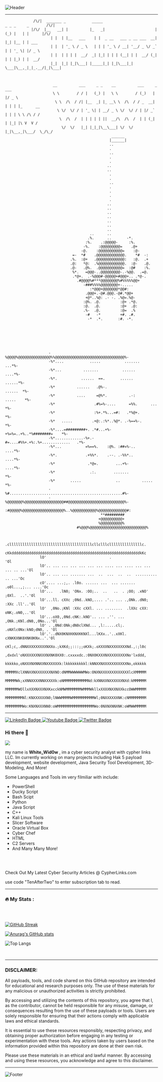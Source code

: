 
![Header](./github-header-image2.png)

---



                          


                                               
                 
                 /\/|  _______ _            _____                         _ _ _     _        /\/|
                |/\/  |__   __| |          |_   _|                       | (_) |   | |      |/\/ 
                         | |  | |__   ___    | |  _ __   ___ _ __ ___  __| |_| |__ | | ___       
                         | |  | '_ \ / _ \   | | | '_ \ / __| '__/ _ \/ _` | | '_ \| |/ _ \      
                         | |  | | | |  __/  _| |_| | | | (__| | |  __/ (_| | | |_) | |  __/      
                         |_|  |_| |_|\___| |_____|_| |_|\___|_|  \___|\__,_|_|_.__/|_|\___|      
                                                                                  
                                                                                  
                              
                          __          ___     _ _    __          ___     _  ___           
                          \ \        / / |   (_) |   \ \        / (_)   | |/ _ \          
                           \ \  /\  / /| |__  _| |_ __\ \  /\  / / _  __| | | | |_      __
                            \ \/  \/ / | '_ \| | __/ _ \ \/  \/ / | |/ _` | | | \ \ /\ / /
                             \  /\  /  | | | | | ||  __/\  /\  /  | | (_| | |_| |\ V  V / 
                              \/  \/   |_| |_|_|\__\___| \/  \/   |_|\__,_|\___/  \_/\_/  
                                                     ______                               
                                                    |______|                              
                                                    ..
                                                    .
                                                    ..                                               
                                                    .                                               
                                                    .                                               
                                                   ..                                               
                                                   ..                                               
                                                    .                                               
                                                    .                                               
                                                    ..                                              
                                                    .                                               
                                                    .                                               
                                                    .                                               
                                                    .                                               
                                                   ..                                               
                                                   ..                                               
                                                   ..                                               
                                                   ..                                               
                                                   ..                                               
                                                   ..                                               
                                                   ..                                               
                                           ..      ..                                               
                                          .%.      ..       -*.                                     
                                         :%.    .:@@@@@-     :%.                                    
                                        -%.    :@@@@@@@@@=    .@+                                   
                                       -@.    :@@@@@@@@@@@=    :@-                                  
                                   =-  *#    .@@@@@@@@@@@@@.    *#  -:                              
                                  .%.  :@+   .@@@@@@@@@@@@@:   :@.  .+                              
                                  .@:   *@:  .%@@@@@@@@@@@@.  :@-   .@.                             
                                  .@-   .@%.  .@@@@@@@@@@@=  :@#    :%.                             
                                   %*.   =@@@-..@@@@@@@@@-.-%@@.  .=@.                              
                                   .*@+.  .-%@@@#-@@@@@+#@@@+.. .*@-.                               
                                     .#@@@@%#***@@@@@@@@%#%%%%%@@+                                  
                                        -###%%%%@@@@@@@@+-.....                                     
                                           :*@@@+@@@@@@@*@@#:                                       
                                         .@@@+.-@#.@@@.-@#.*@@+                                     
                                         +@*..%@: .- -. .%@=.%@-                                    
                                        :@%. .@.         :@+ .*@.                                   
                                        :@.  .@.         :@+  .@:                                   
                                        .%-  .@.         :@=  .%                                    
                                         -#   -*         +#. .#.                                    
                                          -*  .*.       :#. -*.                                     
                                                                                                    
                                                                                                    
                                                 



     
                        -%@@@@%@@@@@@@@@@@@@@@%%@@@@@@@@@@@@@@@@@@@@@@@@@@@@@@@@%-           
                        -%*....            .....           .......          ...*%-         
                        -%*...          .......           ......           ....*%-           
                        -%*.           ......  ==.       ......          ......*%-           
                        -%*          ......   .@%-.                    ......  *%-              
                        -%*          ....     =@%*.          .-:      .....    *%-                     
                        -%*                  .#%=%-....      =%%.      ...     *%-                  
                        -%*                  :%+.*%...=#:   .*%@+.             *%-             
                        -%*   .....         .+@:.:%*..%@*. .-%==%-.            *%-   
                        -%*....=#########+. .*#...+%-+%=%=..+%..*%########=    *%-
                        -%*.............-%+.-#=....#%%+.+%:.%+.............   .*%-         
                        -%*...           =%==%.    :@%. :##=%-..           ....*%-            
                        -%*.             .+%%*.    .--. .-%%*..            ....*%-            
                        -%*               .*@=.        ...+%-              ....*%-              
                        -%*                .:.        .......                  *%-            
                        -%*       .....                ..          .....       *%-              
                        -%#....................................................#%-       
                        -%@@@@@@@%@@@@@@@@@@@@@@@@@@##@@@@@@@@@@@@@@@@@@@@@@@@@@%-               
                        :#@@@@@%@@@@@@@@@@@@@@@@@@@%..%@@@@@@@@@@@%@@@@@@@@@@@@@#:            
                                                **#########      
                                               +@@@@@@@@@@+           
                                               %@@@@@@@@@@%            
                                     #%@@@%@@@@@@@@@@@@@@@@@@@@@@@@@@% 


                    .cllllllllllllllllllllllllllllllllllllllcllclllclllllllllllllllc.
                    cKkdddddddddddddddddddddddddddddddddddddddddddddddddddddddddddkKc
                    lO'                             .                             'Ol
                    lO'.. ... ... ... ... ... ... .... ... .... ... ... ... .. ...'Ol
                    lO'.. ... ... ....... ...  ..  ...  ..  ..  ..........  .. ...'Oc
                    cO'.... ...;,. .l0o. ...... ...  ... ....... .o0l...,;... ....'Oc
                    lO'...   .lN0; 'ONx. :OO;..  ..   ..  . ;OO; .xNO' ;0Xl.  ..'.'Ol
                    lO'...ll. cXXc ;0Nd..kNO,.... .'.. ... .,ONk..dN0; :XXc .ll'..'Ol
                    lO'  ,0No.;KNl :XXc cXXl. ... ........  .lXXc cXX: oNK;.oN0,..'Ol
                    lO'...oX0,,0Nd.cNK:.kNO'.. ... .''. ...  ,ONk.;KNl.dN0,,0No...'Ol
                    lO' . ,0Nd:ONk;dN0clXNd... ,l:.....cl;.  .oNXlc0Nx:kNO;dN0, . 'Ol
                    lO'.'..dNX0KNXKKNXKKNXl...lKXx..'..xXKl.  cXNKKXNK0XNK0KNx..'.'Ol
                    cKl;c,.dNNXXXXXXXXXNXXo.;kXKd;;:::;;oKXk;.oXXXXNXXXXXXXXNd.,:;l0c
                    ,dxdxl'oNXXXXXXNXXXNXNK0XX0:.cxxxxdc.:0NX0KXXXNXXXXXXXXXNo'lxddd,
                    kkkkko,oNXXXNXNNXXNXXXXXXk:lkkkkkkkkkl:kNNXXNXXXXXXXXXXXNo,okkkkk
                    MMMMMXclXNNXXNXXXXXXXNXNO:dNMMWWWWWWMWo:ONXNXXXXXXXXXXXXXlcXMMMMM
                    MMMMMWk;xXNNXXXXNNXXXXXk:oNMMMMMMMMMMMNd:kXNNXXNXXXXXXNXd:kMMMMMM
                    MMMMMMWOllxXXXNXXXNXKxcckNMWMMMMMMMWMMMWkllxXXXXNXXNXXkccOWWMMMMM
                    MMMMMMMMNl:KNXXXXXXN0;lNWWMMMMWMMMMMMMMMMWl;0NXXXXXXNK:cNMMMMMMMM
                    MMMMMMMMWo:KNXNXXXNN0:oWMMMMMMMMMMMMMMMMMWo:0NXNXNNXNK:oWMWWMMMMM







---

  <div id="badges">
  <a href="https://www.linkedin.com/in/jacob-miller-05091928a/">
    <img src="https://img.shields.io/badge/LinkedIn-blue?style=for-the-badge&logo=linkedin&logoColor=white" alt="LinkedIn Badge"/>
  </a>
  <a href="https://www.youtube.com/">
    <img src="https://img.shields.io/badge/YouTube-red?style=for-the-badge&logo=youtube&logoColor=white" alt="Youtube Badge"/>
  </a>
  <a href="https://twitter.com/CypherLinksUS">
    <img src="https://img.shields.io/badge/Twitter-blue?style=for-the-badge&logo=twitter&logoColor=white" alt="Twitter Badge"/>
  </a>
</div>


### Hi there 👋





![](https://komarev.com/ghpvc/?username=Zen-ith1)




my name is **White_Wid0w** , im a cyber security analyst with cypher links LLC. Im currently working on many projects including Hak 5 payload development, website development, Java Security Tool Development, 3D-Modeling, And More!

Some Languages and Tools im very filmiliar with include: 

- PowerShell
- Ducky Script
- Bash Scipt
- Python
- Java Script
- C++
- Kali Linux Tools
- Slicer Software 
- Oracle Virtual Box 
- Cyber Chef
- HTML
- C2 Servers
- And Many Many More!


<br>

<br>

Check Out My Latest Cyber Security Articles @ CypherLinks.com

use code "TenAfterTwo" to enter subscription tab to read.

---

### :fire: My Stats :

<br>

<br>

[![GitHub Streak](https://github-readme-streak-stats.herokuapp.com?user=Zen-ith1&date_format=M%20j%5B%2C%20Y%5D)](https://git.io/streak-stats)

[![Anurag's GitHub stats](https://github-readme-stats.vercel.app/api?username=Zen-ith1)](https://github.com/anuraghazra/github-readme-stats)

![Top Langs](https://github-readme-stats.vercel.app/api/top-langs/?username=Zen-ith1&size_weight=0.5&count_weight=0.5)


<br>


---

### DISCLAIMER: 
All payloads, tools, and code shared on this GitHub repository are intended for educational and research purposes only. The use of these materials for any malicious or unauthorized activities is strictly prohibited. 

By accessing and utilizing the contents of this repository, you agree that I, as the contributor, cannot be held responsible for any misuse, damage, or consequences resulting from the use of these payloads or tools. Users are solely responsible for ensuring that their actions comply with applicable laws and ethical standards.

It is essential to use these resources responsibly, respecting privacy, and obtaining proper authorization before engaging in any testing or experimentation with these tools. Any actions taken by users based on the information provided within this repository are done at their own risk.

Please use these materials in an ethical and lawful manner. By accessing and using these resources, you acknowledge and agree to this disclaimer.




--- 

![Footer](./github-footer-image.png)


